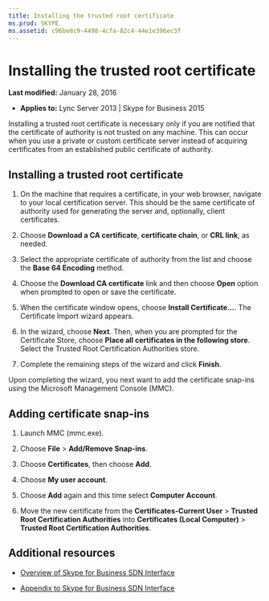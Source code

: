 ```yaml
---
title: Installing the trusted root certificate
ms.prod: SKYPE
ms.assetid: c96be8c9-4498-4cfa-82c4-44e1e396ec3f
---
```



# Installing the trusted root certificate

 **Last modified:** January 28, 2016
  
    
    

 * **Applies to:** Lync Server 2013 | Skype for Business 2015
 
Installing a trusted root certificate is necessary only if you are notified that the certificate of authority is not trusted on any machine. This can occur when you use a private or custom certificate server instead of acquiring certificates from an established public certificate of authority.
  
    

## Installing a trusted root certificate


1. On the machine that requires a certificate, in your web browser, navigate to your local certification server. This should be the same certificate of authority used for generating the server and, optionally, client certificates.
    
  
2. Choose **Download a CA certificate**, **certificate chain**, or **CRL link**, as needed.
    
  
3. Select the appropriate certificate of authority from the list and choose the **Base 64 Encoding** method.
    
  
4. Choose the **Download CA certificate** link and then choose **Open** option when prompted to open or save the certificate.
    
  
5. When the certificate window opens, choose **Install Certificate…**. The Certificate Import wizard appears.
    
  
6. In the wizard, choose **Next**. Then, when you are prompted for the Certificate Store, choose **Place all certificates in the following store**. Select the Trusted Root Certification Authorities store.
    
  
7. Complete the remaining steps of the wizard and click **Finish**.
    
  
Upon completing the wizard, you next want to add the certificate snap-ins using the Microsoft Management Console (MMC).
  
    
    

## Adding certificate snap-ins


1. Launch MMC (mmc.exe).
    
  
2. Choose **File** > **Add/Remove Snap-ins**.
    
  
3. Choose **Certificates**, then choose **Add**.
    
  
4. Choose **My user account**.
    
  
5. Choose **Add** again and this time select **Computer Account**.
    
  
6. Move the new certificate from the **Certificates-Current User** > **Trusted Root Certification Authorities** into **Certificates (Local Computer)** > **Trusted Root Certification Authorities**.
    
  

## Additional resources
<a name="bk_addresources"> </a>


-  [Overview of Skype for Business SDN Interface](overview.md)
    
  
-  [Appendix to Skype for Business SDN Interface](appendix.md)
    
  


